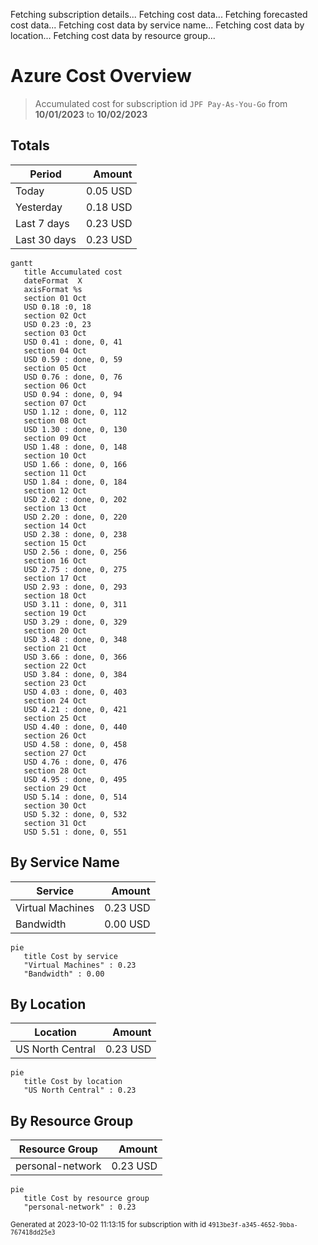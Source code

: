 Fetching subscription details...
Fetching cost data...
Fetching forecasted cost data...
Fetching cost data by service name...
Fetching cost data by location...
Fetching cost data by resource group...
# Azure Cost Overview

> Accumulated cost for subscription id `JPF Pay-As-You-Go` from **10/01/2023** to **10/02/2023**

## Totals

|Period|Amount|
|---|---:|
|Today|0.05 USD|
|Yesterday|0.18 USD|
|Last 7 days|0.23 USD|
|Last 30 days|0.23 USD|

```mermaid
gantt
   title Accumulated cost
   dateFormat  X
   axisFormat %s
   section 01 Oct
   USD 0.18 :0, 18
   section 02 Oct
   USD 0.23 :0, 23
   section 03 Oct
   USD 0.41 : done, 0, 41
   section 04 Oct
   USD 0.59 : done, 0, 59
   section 05 Oct
   USD 0.76 : done, 0, 76
   section 06 Oct
   USD 0.94 : done, 0, 94
   section 07 Oct
   USD 1.12 : done, 0, 112
   section 08 Oct
   USD 1.30 : done, 0, 130
   section 09 Oct
   USD 1.48 : done, 0, 148
   section 10 Oct
   USD 1.66 : done, 0, 166
   section 11 Oct
   USD 1.84 : done, 0, 184
   section 12 Oct
   USD 2.02 : done, 0, 202
   section 13 Oct
   USD 2.20 : done, 0, 220
   section 14 Oct
   USD 2.38 : done, 0, 238
   section 15 Oct
   USD 2.56 : done, 0, 256
   section 16 Oct
   USD 2.75 : done, 0, 275
   section 17 Oct
   USD 2.93 : done, 0, 293
   section 18 Oct
   USD 3.11 : done, 0, 311
   section 19 Oct
   USD 3.29 : done, 0, 329
   section 20 Oct
   USD 3.48 : done, 0, 348
   section 21 Oct
   USD 3.66 : done, 0, 366
   section 22 Oct
   USD 3.84 : done, 0, 384
   section 23 Oct
   USD 4.03 : done, 0, 403
   section 24 Oct
   USD 4.21 : done, 0, 421
   section 25 Oct
   USD 4.40 : done, 0, 440
   section 26 Oct
   USD 4.58 : done, 0, 458
   section 27 Oct
   USD 4.76 : done, 0, 476
   section 28 Oct
   USD 4.95 : done, 0, 495
   section 29 Oct
   USD 5.14 : done, 0, 514
   section 30 Oct
   USD 5.32 : done, 0, 532
   section 31 Oct
   USD 5.51 : done, 0, 551
```

## By Service Name

|Service|Amount|
|---|---:|
|Virtual Machines|0.23 USD|
|Bandwidth|0.00 USD|

```mermaid
pie
   title Cost by service
   "Virtual Machines" : 0.23
   "Bandwidth" : 0.00
```

## By Location

|Location|Amount|
|---|---:|
|US North Central|0.23 USD|

```mermaid
pie
   title Cost by location
   "US North Central" : 0.23
```

## By Resource Group

|Resource Group|Amount|
|---|---:|
|personal-network|0.23 USD|

```mermaid
pie
   title Cost by resource group
   "personal-network" : 0.23
```

<sup>Generated at 2023-10-02 11:13:15 for subscription with id `4913be3f-a345-4652-9bba-767418dd25e3`</sup>
